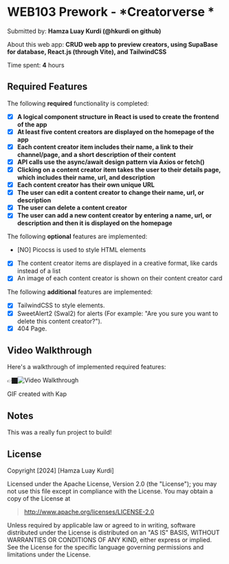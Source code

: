 # WEB103 Prework - *Creatorverse *

Submitted by: **Hamza Luay Kurdi (@hkurdi on github)**

About this web app: **CRUD web app to preview creators, using SupaBase for database, React.js (through Vite), and TailwindCSS**

Time spent: **4** hours

## Required Features

The following **required** functionality is completed:

- [x] **A logical component structure in React is used to create the frontend of the app**
- [x] **At least five content creators are displayed on the homepage of the app**
- [x] **Each content creator item includes their name, a link to their channel/page, and a short description of their content**
- [x] **API calls use the async/await design pattern via Axios or fetch()**
- [x] **Clicking on a content creator item takes the user to their details page, which includes their name, url, and description**
- [x] **Each content creator has their own unique URL**
- [x] **The user can edit a content creator to change their name, url, or description**
- [x] **The user can delete a content creator**
- [x] **The user can add a new content creator by entering a name, url, or description and then it is displayed on the homepage**

The following **optional** features are implemented:

- [NO] Picocss is used to style HTML elements
- [x] The content creator items are displayed in a creative format, like cards instead of a list
- [x] An image of each content creator is shown on their content creator card

The following **additional** features are implemented:

- [x] TailwindCSS to style elements.
- [x] SweetAlert2 (Swal2) for alerts (For example: "Are you sure you want to delete this content creator?").
- [x] 404 Page.

## Video Walkthrough

Here's a walkthrough of implemented required features:

👉🏿<img src='http://i.imgur.com/link/to/your/gif/file.gif' title='Video Walkthrough' width='' alt='Video Walkthrough' />

<!-- Replace this with whatever GIF tool you used! -->
GIF created with Kap  

## Notes

This was a really fun project to build!

## License

Copyright [2024] [Hamza Luay Kurdi]

Licensed under the Apache License, Version 2.0 (the "License"); you may not use this file except in compliance with the License. You may obtain a copy of the License at

> http://www.apache.org/licenses/LICENSE-2.0

Unless required by applicable law or agreed to in writing, software distributed under the License is distributed on an "AS IS" BASIS, WITHOUT WARRANTIES OR CONDITIONS OF ANY KIND, either express or implied. See the License for the specific language governing permissions and limitations under the License.